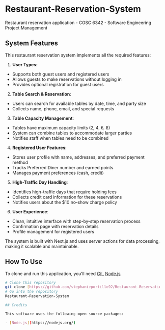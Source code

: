 # Restaurant-Reservation-System
Restaurant reservation application - COSC 6342 - Software Engineering Project Management
## System Features

This restaurant reservation system implements all the required features:

1. **User Types**:
  - Supports both guest users and registered users
  - Allows guests to make reservations without logging in
  - Provides optional registration for guest users

2. **Table Search & Reservation**:
  - Users can search for available tables by date, time, and party size
  - Collects name, phone, email, and special requests

3. **Table Capacity Management**:
  - Tables have maximum capacity limits (2, 4, 6, 8)
  - System can combine tables to accommodate larger parties
  - Notifies staff when tables need to be combined

4. **Registered User Features**:
  - Stores user profile with name, addresses, and preferred payment method
  - Tracks Preferred Diner number and earned points
  - Manages payment preferences (cash, credit)

5. **High-Traffic Day Handling**:
  - Identifies high-traffic days that require holding fees
  - Collects credit card information for these reservations
  - Notifies users about the $10 no-show charge policy

6. **User Experience**:
  - Clean, intuitive interface with step-by-step reservation process
  - Confirmation page with reservation details
  - Profile management for registered users


The system is built with Next.js and uses server actions for data processing, making it scalable and maintainable.

## How To Use

To clone and run this application, you'll need [Git](https://git-scm.com), [Node.js](https://nodejs.org/en/download/)
```bash
# Clone this repository
git clone [https://github.com/stephanieportillo92/Restaurant-Reservation-System]
# Go into the repository
Restaurant-Reservation-System

## Credits

This software uses the following open source packages:

- [Node.js](https://nodejs.org/)
